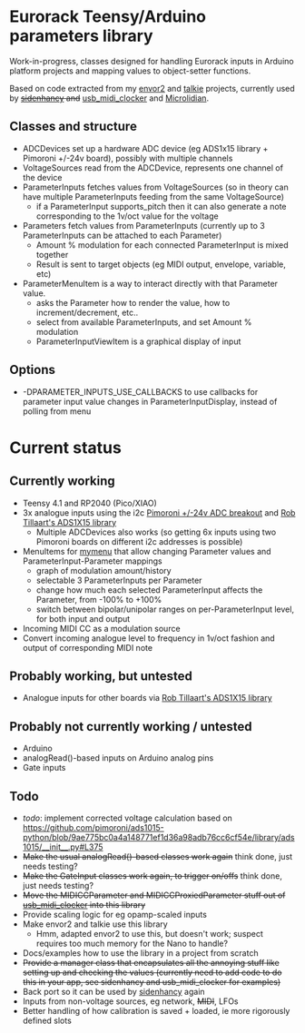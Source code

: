 # Eurorack Teensy/Arduino parameters library

Work-in-progress, classes designed for handling Eurorack inputs in Arduino platform projects and mapping values to object-setter functions.

Based on code extracted from my [envor2](https://github.com/doctea/envor2) and [talkie](https://github.com/doctea/talkie) projects, currently used by ~~[sidenhancy](https://github.com/doctea/sidenhancy) and~~ [usb_midi_clocker](https://github.com/doctea/usb_midi_clocker) and [Microlidian](https://github.com/Microlidian).

## Classes and structure

- ADCDevices set up a hardware ADC device (eg ADS1x15 library + Pimoroni +/-24v board), possibly with multiple channels
- VoltageSources read from the ADCDevice, represents one channel of the device
- ParameterInputs fetches values from VoltageSources (so in theory can have multiple ParameterInputs feeding from the same VoltageSource)
  - if a ParameterInput supports_pitch then it can also generate a note corresponding to the 1v/oct value for the voltage
- Parameters fetch values from ParameterInputs (currently up to 3 ParameterInputs can be attached to each Parameter)
  - Amount % modulation for each connected ParameterInput is mixed together
  - Result is sent to target objects (eg MIDI output, envelope, variable, etc)
- ParameterMenuItem is a way to interact directly with that Parameter value.
  - asks the Parameter how to render the value, how to increment/decrement, etc..
  - select from available ParameterInputs, and set Amount % modulation
  - ParameterInputViewItem is a graphical display of input

## Options

- -DPARAMETER_INPUTS_USE_CALLBACKS to use callbacks for parameter input value changes in ParameterInputDisplay, instead of polling from menu

# Current status

## Currently working
- Teensy 4.1 and RP2040 (Pico/XIAO)
- 3x analogue inputs using the i2c [Pimoroni +/-24v ADC breakout](https://coolcomponents.co.uk/products/ads1015-24v-adc-breakout) and [Rob Tillaart's ADS1X15 library](https://github.com/RobTillaart/ADS1X15)
  - Multiple ADCDevices also works (so getting 6x inputs using two Pimoroni boards on different i2c addresses is possible)
- MenuItems for [mymenu](https://github.com/doctea/mymenu) that allow changing Parameter values and ParameterInput-Parameter mappings
  - graph of modulation amount/history
  - selectable 3 ParameterInputs per Parameter
  - change how much each selected ParameterInput affects the Parameter, from -100% to +100%
  - switch between bipolar/unipolar ranges on per-ParameterInput level, for both input and output
- Incoming MIDI CC as a modulation source
- Convert incoming analogue level to frequency in 1v/oct fashion and output of corresponding MIDI note

## Probably working, but untested
- Analogue inputs for other boards via [Rob Tillaart's ADS1X15 library](https://github.com/RobTillaart/ADS1X15)

## Probably not currently working / untested
- Arduino
- analogRead()-based inputs on Arduino analog pins
- Gate inputs

## Todo

- *todo*: implement corrected voltage calculation based on https://github.com/pimoroni/ads1015-python/blob/9ae775bc0a4a148771ef1d36a98adb76cc6cf54e/library/ads1015/__init__.py#L375
- ~~Make the usual analogRead()-based classes work again~~ think done, just needs testing?
- ~~Make the GateInput classes work again, to trigger on/offs~~ think done, just needs testing?
- ~~Move the MIDICCParameter and MIDICCProxiedParameter stuff out of [usb_midi_clocker](https://github.com/doctea/usb_midi_clocker) into this library~~
- Provide scaling logic for eg opamp-scaled inputs
- Make envor2 and talkie use this library
  - Hmm, adapted envor2 to use this, but doesn't work; suspect requires too much memory for the Nano to handle?
- Docs/examples how to use the library in a project from scratch
- ~~Provide a manager class that encapsulates all the annoying stuff like setting up and checking the values (currently need to add code to do this in your app, see sidenhancy and usb_midi_clocker for examples)~~
- Back port so it can be used by [sidenhancy](https://github.com/doctea/sidenhancy) again
- Inputs from non-voltage sources, eg network, ~~MIDI~~, LFOs
- Better handling of how calibration is saved + loaded, ie more rigorously defined slots


